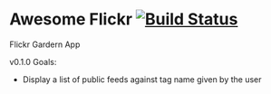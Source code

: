 Awesome Flickr [![Build Status](https://travis-ci.org/flea89/awesomeFlickr.png?branch=master)](https://travis-ci.org/flea89/awesomeFlickr)
=================

Flickr Gardern App

v0.1.0 Goals:

* Display a list of public feeds against tag name given by the user
